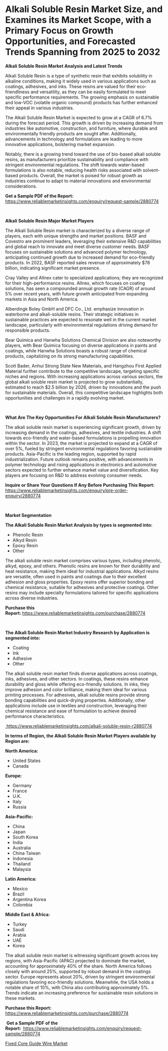 <p><h1>Alkali Soluble Resin Market Size, and Examines its Market Scope, with a Primary Focus on Growth Opportunities, and Forecasted Trends Spanning from 2025 to 2032</h1></p><p><strong>Alkali Soluble Resin Market Analysis and Latest Trends</strong></p>
<p><p>Alkali Soluble Resin is a type of synthetic resin that exhibits solubility in alkaline conditions, making it widely used in various applications such as coatings, adhesives, and inks. These resins are valued for their eco-friendliness and versatility, as they can be easily formulated to meet specific performance requirements. The growing emphasis on sustainable and low-VOC (volatile organic compound) products has further enhanced their appeal in various industries.</p><p>The Alkali Soluble Resin Market is expected to grow at a CAGR of 6.7% during the forecast period. This growth is driven by increasing demand from industries like automotive, construction, and furniture, where durable and environmentally friendly products are sought after. Additionally, advancements in technology and formulations are leading to more innovative applications, bolstering market expansion. </p><p>Notably, there is a growing trend toward the use of bio-based alkali soluble resins, as manufacturers prioritize sustainability and compliance with stringent environmental regulations. The shift towards water-based formulations is also notable, reducing health risks associated with solvent-based products. Overall, the market is poised for robust growth as industries continue to adapt to material innovations and environmental considerations.</p></p>
<p><strong>Get a Sample PDF of the Report:&nbsp;</strong> <a href="https://www.reliablemarketinsights.com/enquiry/request-sample/2880774?utm_campaign=3008&utm_medium=2&utm_source=Github&utm_content=ia&utm_term=12032025&utm_id=alkali-soluble-resin">https://www.reliablemarketinsights.com/enquiry/request-sample/2880774</a></p>
<p>&nbsp;</p>
<p><strong>Alkali Soluble Resin Major Market Players</strong></p>
<p><p>The Alkali Soluble Resin market is characterized by a diverse range of players, each with unique strengths and market positions. BASF and Covestro are prominent leaders, leveraging their extensive R&D capabilities and global reach to innovate and meet diverse customer needs. BASF focuses on sustainable solutions and advanced polymer technology, anticipating continued growth due to increased demand for eco-friendly products. In 2022, BASF reported sales revenue of approximately $78 billion, indicating significant market presence.</p><p>Cray Valley and Allnex cater to specialized applications; they are recognized for their high-performance resins. Allnex, which focuses on coating solutions, has seen a compounded annual growth rate (CAGR) of around 5% over recent years, with future growth anticipated from expanding markets in Asia and North America.</p><p>Alberdingk Boley GmbH and DFC Co., Ltd. emphasize innovation in waterborne and alkali-soluble resins. Their strategic initiatives in sustainable practices are expected to resonate well in the current market landscape, particularly with environmental regulations driving demand for responsible products.</p><p>Bear Quimica and Hanwha Solutions Chemical Division are also noteworthy players, with Bear Quimica focusing on diverse applications in paints and coatings, while Hanwha Solutions boasts a robust range of chemical products, capitalizing on its strong manufacturing capabilities.</p><p>Scott Bader, Anhui Strong State New Materials, and Hangzhou First Applied Material further contribute to the competitive landscape, targeting specific niches and regions. With increasing applications across various sectors, the global alkali soluble resin market is projected to grow substantially, estimated to reach $2.5 billion by 2026, driven by innovations and the push for sustainable materials. Overall, this competitive landscape highlights both opportunities and challenges in a rapidly evolving market.</p></p>
<p>&nbsp;</p>
<p><strong>What Are The Key Opportunities For Alkali Soluble Resin Manufacturers?</strong></p>
<p><p>The alkali soluble resin market is experiencing significant growth, driven by increasing demand in the coatings, adhesives, and textile industries. A shift towards eco-friendly and water-based formulations is propelling innovation within the sector. In 2023, the market is projected to expand at a CAGR of over 5%, fueled by stringent environmental regulations favoring sustainable products. Asia-Pacific is the leading region, supported by rapid industrialization. Future outlook remains positive, with advancements in polymer technology and rising applications in electronics and automotive sectors expected to further enhance market value and diversification. Key players are focusing on R&D to address evolving consumer needs.</p></p>
<p><strong>Inquire or Share Your Questions If Any Before Purchasing This Report:</strong> <a href="https://www.reliablemarketinsights.com/enquiry/pre-order-enquiry/2880774?utm_campaign=3008&utm_medium=2&utm_source=Github&utm_content=ia&utm_term=12032025&utm_id=alkali-soluble-resin">https://www.reliablemarketinsights.com/enquiry/pre-order-enquiry/2880774</a></p>
<p>&nbsp;</p>
<p><strong>Market Segmentation</strong></p>
<p><strong>The Alkali Soluble Resin Market Analysis by types is segmented into:</strong></p>
<p><ul><li>Phenolic Resin</li><li>Alkyd Resin</li><li>Epoxy Resin</li><li>Other</li></ul></p>
<p><p>The alkali soluble resin market comprises various types, including phenolic, alkyd, epoxy, and others. Phenolic resins are known for their durability and heat resistance, making them ideal for industrial applications. Alkyd resins are versatile, often used in paints and coatings due to their excellent adhesion and gloss properties. Epoxy resins offer superior bonding and chemical resistance, suitable for adhesives and protective coatings. Other resins may include specialty formulations tailored for specific applications across diverse industries.</p></p>
<p><strong>Purchase this Report:&nbsp;</strong><a href="https://www.reliablemarketinsights.com/purchase/2880774?utm_campaign=3008&utm_medium=2&utm_source=Github&utm_content=ia&utm_term=12032025&utm_id=alkali-soluble-resin">https://www.reliablemarketinsights.com/purchase/2880774</a></p>
<p>&nbsp;</p>
<p><strong>The Alkali Soluble Resin Market Industry Research by Application is segmented into:</strong></p>
<p><ul><li>Coating</li><li>Ink</li><li>Adhesive</li><li>Other</li></ul></p>
<p><p>The alkali soluble resin market finds diverse applications across coatings, inks, adhesives, and other sectors. In coatings, these resins enhance durability and gloss while offering eco-friendly solutions. In inks, they improve adhesion and color brilliance, making them ideal for various printing processes. For adhesives, alkali soluble resins provide strong bonding capabilities and quick-drying properties. Additionally, other applications include use in textiles and construction, leveraging their chemical resistance and ease of formulation to achieve desired performance characteristics.</p></p>
<p><a href="https://www.reliablemarketinsights.com/alkali-soluble-resin-r2880774?utm_campaign=3008&utm_medium=2&utm_source=Github&utm_content=ia&utm_term=12032025&utm_id=alkali-soluble-resin">&nbsp;https://www.reliablemarketinsights.com/alkali-soluble-resin-r2880774</a></p>
<p><strong>In terms of Region, the Alkali Soluble Resin Market Players available by Region are:</strong></p>
<p>
    <p> <strong> North America: </strong>
        <ul>
            <li>United States</li>
            <li>Canada</li>
        </ul>
        </p> 
    <p> <strong> Europe: </strong>
        <ul>
            <li>Germany</li>
            <li>France</li>
            <li>U.K.</li>
            <li>Italy</li>
            <li>Russia</li>
        </ul>
        </p> 
    <p> <strong> Asia-Pacific: </strong>
        <ul>
            <li>China</li>
            <li>Japan</li>
            <li>South Korea</li>
            <li>India</li>
            <li>Australia</li>
            <li>China Taiwan</li>
            <li>Indonesia</li>
            <li>Thailand</li>
            <li>Malaysia</li>
        </ul>
        </p> 
    <p> <strong> Latin America: </strong>
        <ul>
            <li>Mexico</li>
            <li>Brazil</li>
            <li>Argentina Korea</li>
            <li>Colombia</li>
        </ul>
        </p> 
    <p> <strong> Middle East & Africa: </strong>
        <ul>
            <li>Turkey</li>
            <li>Saudi</li>
            <li>Arabia</li>
            <li>UAE</li>
            <li>Korea</li>
        </ul>
    </p>
    </p>
<p><p>The alkali soluble resin market is witnessing significant growth across key regions, with Asia-Pacific (APAC) projected to dominate the market, accounting for approximately 40% of the share. North America follows closely with around 25%, supported by robust demand in the coatings sector. Europe represents about 20%, driven by stringent environmental regulations favoring eco-friendly solutions. Meanwhile, the USA holds a notable share of 10%, with China also contributing approximately 5%. Trends indicate an increasing preference for sustainable resin solutions in these markets.</p></p>
<p><strong>Purchase this Report: </strong><a href="https://www.reliablemarketinsights.com/purchase/2880774?utm_campaign=3008&utm_medium=2&utm_source=Github&utm_content=ia&utm_term=12032025&utm_id=alkali-soluble-resin">https://www.reliablemarketinsights.com/purchase/2880774</a></p>
<p>&nbsp;<strong>Get a Sample PDF of the Report:&nbsp;&nbsp;</strong><a href="https://www.reliablemarketinsights.com/enquiry/request-sample/2880774?utm_campaign=3008&utm_medium=2&utm_source=Github&utm_content=ia&utm_term=12032025&utm_id=alkali-soluble-resin">https://www.reliablemarketinsights.com/enquiry/request-sample/2880774</a></p>
<p><strong></strong></p>
<p><p><a href="https://github.com/akrachveslov/Market-Research-Report-List-1/blob/main/fixed-core-guide-wire-market.md?utm_campaign=3008&utm_medium=2&utm_source=Github&utm_content=ia&utm_term=12032025&utm_id=alkali-soluble-resin">Fixed Core Guide Wire Market</a></p></p>